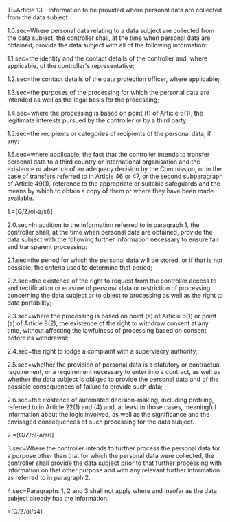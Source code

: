 Ti=Article 13 - Information to be provided where personal data are collected from the data subject

1.0.sec=Where personal data relating to a data subject are collected from the data subject, the controller shall, at the time when personal data are obtained, provide the data subject with all of the following information:

1.1.sec=the identity and the contact details of the controller and, where applicable, of the controller's representative;

1.2.sec=the contact details of the data protection officer, where applicable;

1.3.sec=the purposes of the processing for which the personal data are intended as well as the legal basis for the processing;

1.4.sec=where the processing is based on point (f) of Article 6(1), the legitimate interests pursued by the controller or by a third party;

1.5.sec=the recipients or categories of recipients of the personal data, if any;

1.6.sec=where applicable, the fact that the controller intends to transfer personal data to a third country or international organisation and the existence or absence of an adequacy decision by the Commission, or in the case of transfers referred to in Article 46 or 47, or the second subparagraph of Article 49(1), reference to the appropriate or suitable safeguards and the means by which to obtain a copy of them or where they have been made available.

1.=[G/Z/ol-a/s6]

2.0.sec=In addition to the information referred to in paragraph 1, the controller shall, at the time when personal data are obtained, provide the data subject with the following further information necessary to ensure fair and transparent processing:

2.1.sec=the period for which the personal data will be stored, or if that is not possible, the criteria used to determine that period;

2.2.sec=the existence of the right to request from the controller access to and rectification or erasure of personal data or restriction of processing concerning the data subject or to object to processing as well as the right to data portability;

2.3.sec=where the processing is based on point (a) of Article 6(1) or point (a) of Article 9(2), the existence of the right to withdraw consent at any time, without affecting the lawfulness of processing based on consent before its withdrawal;

2.4.sec=the right to lodge a complaint with a supervisory authority;

2.5.sec=whether the provision of personal data is a statutory or contractual requirement, or a requirement necessary to enter into a contract, as well as whether the data subject is obliged to provide the personal data and of the possible consequences of failure to provide such data;

2.6.sec=the existence of automated decision-making, including profiling, referred to in Article 22(1) and (4) and, at least in those cases, meaningful information about the logic involved, as well as the significance and the envisaged consequences of such processing for the data subject.

2.=[G/Z/ol-a/s6]

3.sec=Where the controller intends to further process the personal data for a purpose other than that for which the personal data were collected, the controller shall provide the data subject prior to that further processing with information on that other purpose and with any relevant further information as referred to in paragraph 2.

4.sec=Paragraphs 1, 2 and 3 shall not apply where and insofar as the data subject already has the information.

=[G/Z/ol/s4]
